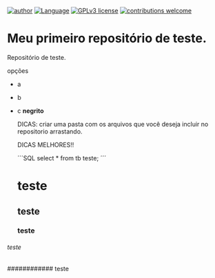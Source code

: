[![author](https://img.shields.io/badge/Author-AlexSouza-blue.svg)](https://linktr.ee/zouza) [![Language](https://img.shields.io/badge/Language-Python|R-green.svg)](https://www.python.org/downloads/release/python-365/) [![GPLv3 license](https://img.shields.io/badge/License-GPLv3-red.svg)](http://perso.crans.org/besson/LICENSE.html) [![contributions welcome](https://img.shields.io/badge/Contributions-Welcome-brightgreen.svg?style=flat)](https://github.com/aasouzaconsult/Cientista-de-Dados)

# Meu primeiro repositório de teste.
Repositório de teste.

opções
- a
- b
- c
  **negrito**

  DICAS: criar uma pasta com os arquivos que você deseja incluir no repositorio arrastando.

  DICAS MELHORES!!
  
  ´´´SQL
  select * from tb teste;
  ´´´

  # teste

  ## teste

  ### teste

###### teste 
############ teste
  
